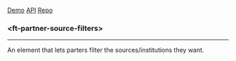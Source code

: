 [Demo](https://filethis.github.io/ft-partner-source-filters/components/ft-partner-source-filters/demo/)    [API](https://filethis.github.io/ft-partner-source-filters/components/ft-partner-source-filters/)    [Repo](https://github.com/filethis/ft-partner-source-filters)

### \<ft-partner-source-filters\>

-----------------------------------------------------------

An element that lets parters filter the sources/institutions they want.